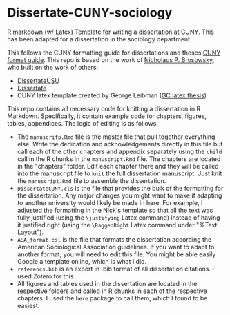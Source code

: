 # Dissertate-CUNY-sociology

R markdown (w/ Latex) Template for writing a dissertation at CUNY. This has been adapted for a dissertation in the sociology department. 

This follows the CUNY formatting guide for dissertations and theses [CUNY format guide](https://libguides.gc.cuny.edu/dissertations/format). This repo is based on the work of [Nicholaus P. Brosowsky](https://github.com/nbrosowsky/dissertate-CUNY), who built on the work of others: 

 - [DissertateUSU](https://github.com/TysonStanley/dissertateUSU) 
 - [Dissertate](https://github.com/suchow/dissertate)
 - CUNY latex template created by George Leibman ([GC latex thesis](https://www.gc.cuny.edu/Page-Elements/Academics-Research-Centers-Initiatives/Doctoral-Programs/Mathematics/Course-Notes/LaTeX-template-for-GC-theses))

This repo contains all necessary code for knitting a dissertation in R Markdown. Specifically, it contain example code for chapters, figures, tables, appendices. The logic of editing is as follows: 

  - The `manuscritp.Rmd` file is the master file that pull together everything else. Write the dedication and acknowledgements directly in this file but call each of the other chapters and appendix separately using the `child` call in the R chunks in the `manuscript.Rmd` file. The chapters are located in the "chapters" folder. Edit each chapter there and they will be called into the manuscript file to `knit` the full dissertation manuscript. Just knit the `manuscript.Rmd` file to assemble the dissertation. 
  - `DissertateCUNY.cls` is the file that provides the bulk of the formatting for the dissertation. Any major changes you might want to make if adapting to another university would likely be made in here. For example, I adjusted the formatting in the Nick's template so that all the text was fully justified (using the `\justifying` Latex command) instead of having it justified right (using the `\RaggedRight` Latex command under "%Text Layout").
  - `ASA_format.csl` is the file that formats the dissertation according the American Sociological Association guidelines. If you want to adapt to another format, you will need to edit this file. You might be able easily Google a template online, which is what I did. 
   - `referencs.bib` is an export in .bib format of all dissertation citations. I used Zotero for this. 
  - All figures and tables used in the dissertation are located in the respective folders and called in R chunks in each of the respective chapters. I used the `here` package to call them, which I found to be easiest. 
